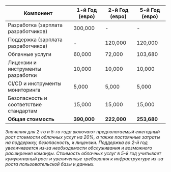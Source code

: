 | Компонент                            | 1-й Год (евро) | 2-й Год (евро) | 5-й Год (евро)  |
|--------------------------------------|----------------|----------------|-----------------|
| Разработка (зарплата разработчиков)  | 300,000        | -              | -               |
| Поддержка (зарплата разработчиков)   | -              | 120,000        | 120,000         |
| Облачные услуги                      | 60,000         | 72,000         | 103,680         |
| Лицензии и инструменты разработки    | 10,000         | 10,000         | 10,000          |
| CI/CD и инструменты мониторинга      | 5,000          | 5,000          | 5,000           |
| Безопасность и соответствие стандартам| 15,000         | 15,000         | 15,000          |
| **Общая стоимость**                  | **390,000**    | **222,000**    | **253,680**     |

*Значения для 2-го и 5-го года включают предполагаемый ежегодный рост стоимости облачных услуг на 20%, а также постоянные затраты на поддержку, безопасность, и лицензии. Поддержка во 2-й год увеличивается из-за необходимости обслуживания и возможного расширения команды. Стоимость облачных услуг в 5-й год учитывает кумулятивный рост и увеличенные требования к инфраструктуре из-за роста пользовательской базы и данных.*